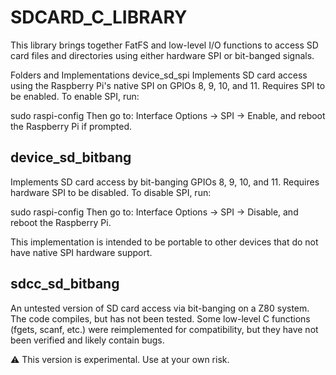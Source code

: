 # SDCARD_C_LIBRARY
This library brings together FatFS and low-level I/O functions to access SD card files and directories using either hardware SPI or bit-banged signals.

Folders and Implementations
device_sd_spi
Implements SD card access using the Raspberry Pi's native SPI on GPIOs 8, 9, 10, and 11.
Requires SPI to be enabled. To enable SPI, run:

sudo raspi-config
Then go to:
Interface Options → SPI → Enable, and reboot the Raspberry Pi if prompted.

## device_sd_bitbang
Implements SD card access by bit-banging GPIOs 8, 9, 10, and 11.
Requires hardware SPI to be disabled. To disable SPI, run:

sudo raspi-config
Then go to:
Interface Options → SPI → Disable, and reboot the Raspberry Pi.

This implementation is intended to be portable to other devices that do not have native SPI hardware support.

## sdcc_sd_bitbang
An untested version of SD card access via bit-banging on a Z80 system.
The code compiles, but has not been tested. Some low-level C functions (fgets, scanf, etc.) were reimplemented for compatibility, but they have not been verified and likely contain bugs.

⚠️ This version is experimental. Use at your own risk.
